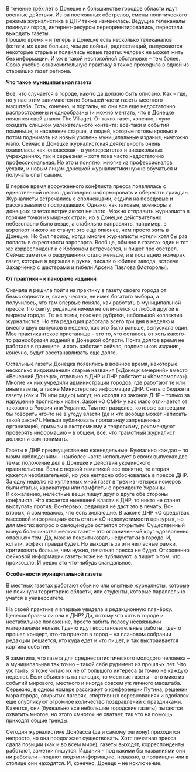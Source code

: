 В течение трёх лет в Донецке и большинстве городов области идут военные действия. Из-за постоянных обстрелов, смены политического режима журналистика в ДНР также изменилась. Ведущие телеканалы покинули город, интернет-ресурсы переориентировались, перестали выходить газеты.   
Прошло время – и теперь в Донецке есть несколько телеканалов (кстати, их даже больше, чем до войны), радиостанций, выпускаются некоторые старые и появились новые газеты: человек не может жить без информации. И уж в такой неспокойной обстановке – тем более.  
Свою учебно-ознакомительную практику я также проходила в одной из старейших газет региона.

**Что такое муниципальная газета**

Всё, что случается в городе, как-то да должно быть описано. Как – где, но у нас этим занимаются по большей части газеты местного масштаба. Есть, конечно, и порталы, но они все еще недостаточно распространены и однообразны (и можно мечтать, что в Донецке появится свой аналог The Village). От таких газет, конечно, глупо ожидать слишком увлекательного контента: всё-таки и событий поменьше, и население старше, и людей, которые готовы кровью и потом поднимать на новый уровень муниципальные издания, ничтожно мало. Сейчас в Донецке журналистская деятельность очень оживилась: как юношеская – в университетах и внешкольных учреждениях, так и серьезная – хотя пока часто недостаточно профессиональная. Но это и понятно: многие из профессионалов уехали, и новым лицам донецкой журналистики нужно обучаться и получать опыт самим. 

В первое время вооруженного конфликта пресса появлялась с единственной целью: достоверно информировать и оберегать граждан. Журналисты встречались с ополченцами, ездили на передовые и рассказывали о пострадавших. Однако, как таковые, военкоры в донецких газетах встречаются нечасто. Можно отправить журналиста в горячие точки из мирных стран, но в Донецке действительно небезопасно было везде, а стабильно направлять, например, в аэропорт никого не станут: это еще опаснее, чем просто жить в Донецке. Но был период, когда многие журналисты хотели хотя бы раз попасть в окрестности аэропорта. Вообще, обычно в газетах один и тот же корреспондент и с Кобзоном встречается, и пишет про обстрел. Сейчас заметок о разрушениях стало меньше, и в последних номерах газет, которые я держала в руках, писали о юбилее завода, встрече Захарченко с шахтерами и гибели Арсена Павлова (Моторолы). 

**От практики – к панораме изданий**

Сначала я решила пойти на практику в газету своего города от безысходности и, скажу честно, не имея богатого выбора, а получилось, что там впервые поняла, как работать в муниципальной прессе. По факту, редакция ничем не отличается от любой другой в мирном городе. Те же темы, похожие рубрики, небольшой коллектив журналистов. Но эта редакция работала всего три дня в неделю и вместо двух выпусков в неделю, как это было раньше, выпускала один. Мое практикантское пристанище – это то, что осталось от хоть какого-то разнообразия изданий в Донецкой области. Почта долгое время не работала в принципе, и хоть работает сейчас, подписчиков издания, конечно, будут восстанавливать еще долго. 

Остальные газеты Донецка появились в военное время, некоторые несколько видоизменили старые названия («Донецк вечерний» вместо «Вечерний Донецк», отдельно в ДНР и ЛНР работает и «Комсомолка»). Многие их них учредили администрации городов, где работают те или иные газеты, а также Министерство информации ДНР. Снять с бюджета газету (как и ТК или радио) могут, но исходя из законов ДНР – только за нарушение прописных истин. Закон «О СМИ» у нас мало отличается от такового в России или Украине. Там нет разделов, которые запрещали бы говорить что-то не в угоду власти (да и кто вообще может написать такой закон?). Нельзя публиковать пропаганду запрещенных организаций, призывы к экстремизму и терроризму, рекомендуют проверять информацию – в общем, всё, что грамотный журналист должен и сам понимать.

Газеты в ДНР преимущественно еженедельные. Буквально каждая – по моим наблюдениям – наиболее часто использует в своих выпусках две темы: положение дел в Донецке и действия украинского правительства. Если с первой тематикой все понятно, то вторая кажется необязательной, но уже негласно обосновалась в прессе ДНР. За одну неделю из купленных мной газет в трех из четырех номеров были статьи, карикатуры или памфлеты о президенте Украины.   
К сожалению, нелестные вещи пишут друг о друге обе стороны конфликта. Что касается нынешней власти в ДНР, то никто не станет выступать против. Во-первых, редакция не даст это в печать. Во-вторых, я сомневаюсь, что есть желающие. В законе ДНР «О средствах массовой информации» есть статья «О недопустимости цензуры», но для многих вопрос о самоцензуре остается открытым. Существенный минус большинства мелких газет – это ограниченный круг «дозволенно опасных» тем. Да, можно покритиковать недостатки в городе. И, кстати, эффект правда будет. Но выходить за эти негласные рамки, критиковать больше, чем нужно, печатная пресса не будет. Откровенно фейковой информации газеты тоже не публикуют, а пишут о том, что произошло. И редко это что-нибудь скандальное.

**Особенности муниципальной газеты**

В местных газетах работают обычно или опытные журналисты, которые не покинули территорию области, или студенты, которые параллельно учатся в университете. 

На своей практике я впервые увидела и редакционную планёрку. Целесообразны ли они в ДНР? Да, потому что хоть в городе и нестабильное положение, просто забить полосу несвязными материалами нельзя. Где-то идут восстановительные работы, где-то прошел концерт, кто-то приехал в город – на плановом собрании редакции решается, кто куда едет и что пишет, и так выстраивается картина событий.

Я заметила, что газета для среднестатистического молодого человека – а муниципальная так точно – такой себе рудимент из прошлых лет. Что уж таить, я тоже читаю их не от большого интереса (и точно не каждую неделю). Если объяснять на пальцах, то местные газеты – это микс из событий мирового, местного и иногда совсем уж личного масштаба. Серьезно, в одном номере расскажут о конференции Путина, решении мэра города, открытых лагерях, спортивных соревнованиях и вдобавок еще опубликуют огромное количество поздравлений с праздниками. Кажется, они (буквально все небольшие городские газеты) пытаются охватить многое, но этого «много» не хватает, так что на помощь приходят общие тренды. 

Сегодня журналистике Донбасса (да и самому региону) приходится непросто, но она продолжает существовать. Хотя печатная пресса сдала позиции (как и во всем мире), газеты выходят, корреспонденты работают, заметки пишутся. Издания – под какими бы названиями они ни работали – подают людям информацию, неважно, в провинции или в столице они находятся. И, конечно, Донецк – не исключение.
